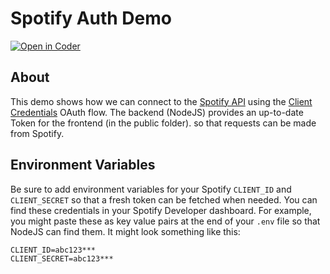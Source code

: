 # Spotify Auth Demo
[![Open in Coder](https://ixdcoder.com/open-in-coder.svg)](https://ixdcoder.com/templates/Node/workspace?name=Spotify&mode=auto&param.git_repo=https://bender.sheridanc.on.ca/system-design/spotify)

## About
This demo shows how we can connect to the [Spotify API](https://developer.spotify.com/) using the [Client Credentials](https://developer.spotify.com/documentation/web-api/tutorials/client-credentials-flow) OAuth flow. The backend (NodeJS) provides an up-to-date Token for the frontend (in the public folder). so that requests can be made from Spotify. 

## Environment Variables
Be sure to add environment variables for your Spotify `CLIENT_ID` and `CLIENT_SECRET` so that a fresh token can be fetched when needed. You can find these credentials in your Spotify Developer dashboard. For example, you might paste these as key value pairs at the end of your `.env` file so that NodeJS can find them. It might look something like this:
```
CLIENT_ID=abc123***
CLIENT_SECRET=abc123***
```


